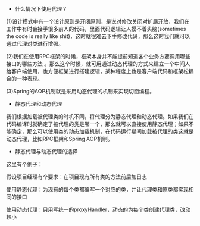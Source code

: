 - 什么情况下使用代理？

(1)设计模式中有一个设计原则是开闭原则，是说对修改关闭对扩展开放，我们在工作中有时会接手很多前人的代码，里面代码逻辑让人摸不着头脑(sometimes the code is really like shit)，这时就很难去下手修改代码，那么这时我们就可以通过代理对类进行增强。

(2)我们在使用RPC框架的时候，框架本身并不能提前知道各个业务方要调用哪些接口的哪些方法 。那么这个时候，就可用通过动态代理的方式来建立一个中间人给客户端使用，也方便框架进行搭建逻辑，某种程度上也是客户端代码和框架松耦合的一种表现。

(3)Spring的AOP机制就是采用动态代理的机制来实现切面编程。



- 静态代理和动态代理

我们根据加载被代理类的时机不同，将代理分为静态代理和动态代理。如果我们在代码编译时就确定了被代理的类是哪一个，那么就可以直接使用静态代理；如果不能确定，那么可以使用类的动态加载机制，在代码运行期间加载被代理的类这就是动态代理，比如RPC框架和Spring AOP机制。

- 静态代理与动态代理的选择

这里有个例子：

假设项目经理有个要求：在项目现有所有类的方法前后加日志

使用静态代理：为现有的每个类都编写一个对应的类，并让代理类和原类都实现相同的接口

使用动态代理：只用写统一的proxyHandler，动态的为每个类创建代理类，改动较小
